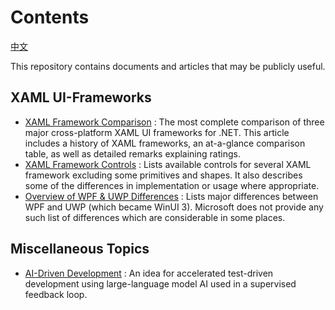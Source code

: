 # Contents

[中文](ReadMe.zh-CN.md)

This repository contains documents and articles that may be publicly useful.

## XAML UI-Frameworks

 * [XAML Framework Comparison](https://github.com/robloo/PublicDocs/blob/master/XAMLFrameworkComparison.md) : The most complete comparison of three major cross-platform XAML UI frameworks for .NET. This article includes a history of XAML frameworks, an at-a-glance comparison table, as well as detailed remarks explaining ratings.
 * [XAML Framework Controls](https://github.com/robloo/PublicDocs/blob/master/XAMLFrameworkControls.md) : Lists available controls for several XAML framework excluding some primitives and shapes. It also describes some of the differences in implementation or usage where appropriate.
 * [Overview of WPF & UWP Differences](https://github.com/robloo/PublicDocs/blob/master/UWPvsWPF.md) : Lists major differences between WPF and UWP (which became WinUI 3). Microsoft does not provide any such list of differences which are considerable in some places.

## Miscellaneous Topics

 * [AI-Driven Development](https://github.com/robloo/PublicDocs/blob/master/AIDrivenDevelopment.md) : An idea for accelerated test-driven development using large-language model AI used in a supervised feedback loop.
